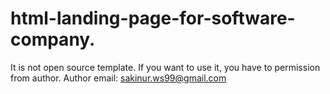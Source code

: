 # html-landing-page-for-software-company.

It is not open source template. If  you want to use it, you have to permission from author. Author email: sakinur.ws99@gmail.com 
